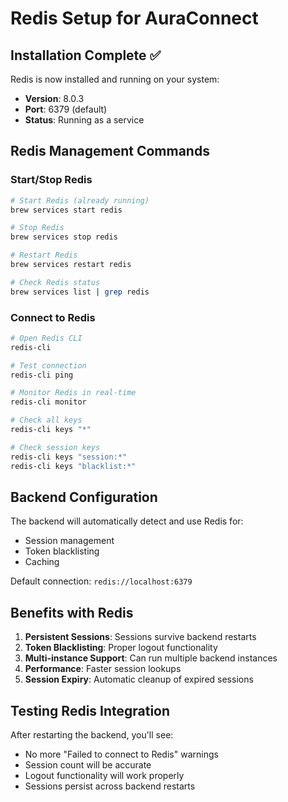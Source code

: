 # Redis Setup for AuraConnect

## Installation Complete ✅

Redis is now installed and running on your system:
- **Version**: 8.0.3
- **Port**: 6379 (default)
- **Status**: Running as a service

## Redis Management Commands

### Start/Stop Redis
```bash
# Start Redis (already running)
brew services start redis

# Stop Redis
brew services stop redis

# Restart Redis
brew services restart redis

# Check Redis status
brew services list | grep redis
```

### Connect to Redis
```bash
# Open Redis CLI
redis-cli

# Test connection
redis-cli ping

# Monitor Redis in real-time
redis-cli monitor

# Check all keys
redis-cli keys "*"

# Check session keys
redis-cli keys "session:*"
redis-cli keys "blacklist:*"
```

## Backend Configuration

The backend will automatically detect and use Redis for:
- Session management
- Token blacklisting
- Caching

Default connection: `redis://localhost:6379`

## Benefits with Redis

1. **Persistent Sessions**: Sessions survive backend restarts
2. **Token Blacklisting**: Proper logout functionality
3. **Multi-instance Support**: Can run multiple backend instances
4. **Performance**: Faster session lookups
5. **Session Expiry**: Automatic cleanup of expired sessions

## Testing Redis Integration

After restarting the backend, you'll see:
- No more "Failed to connect to Redis" warnings
- Session count will be accurate
- Logout functionality will work properly
- Sessions persist across backend restarts